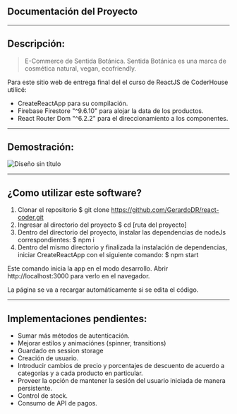 ## Documentación del Proyecto
--------------------------------------------------------------------------------------------------------------------------------------------
## Descripción:

> E-Commerce de Sentida Botánica.
> Sentida Botánica es una marca de cosmética natural, vegan, ecofriendly.
> 

Para este sitio web de entrega final del el curso de ReactJS de CoderHouse utilicé:
- CreateReactApp para su compilación.
- Firebase Firestore "^9.6.10" para alojar la data de los productos.
- React Router Dom "^6.2.2" para el direccionamiento a los componentes.


--------------------------------------------------------------------------------------------------------------------------------------------
## Demostración:

![Diseño sin título](https://user-images.githubusercontent.com/90360929/163902815-1efab665-2f6f-4a7d-a55e-0f8fe7ee3397.gif)

--------------------------------------------------------------------------------------------------------------------------------------------
## ¿Como utilizar este software?

1. Clonar el repositorio
$ git clone https://github.com/GerardoDR/react-coder.git
2. Ingresar al directorio del proyecto
$ cd [ruta del proyecto]
3. Dentro del directorio del proyecto, instalar las dependencias de nodeJs correspondientes:
$ npm i
4. Dentro del mismo directorio y finalizada la instalación de dependencias, iniciar CreateReactApp con el siguiente comando:
$ npm start

Este comando inicia la app en el modo desarrollo.
Abrir http://localhost:3000 para verlo en el navegador.

La página se va a recargar automáticamente si se edita el código.

--------------------------------------------------------------------------------------------------------------------------------------------
## Implementaciones pendientes:

- Sumar más métodos de autenticación.
- Mejorar estilos y animaciónes (spinner, transitions)
- Guardado en session storage
- Creación de usuario.
- Introducir cambios de precio y porcentajes de descuento de acuerdo a categorías y a cada producto en particular.
- Proveer la opción de mantener la sesión del usuario iniciada de manera persistente.
- Control de stock.
- Consumo de API de pagos.
